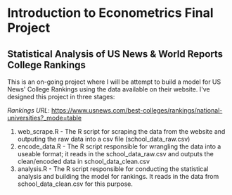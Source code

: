 # Introduction to Econometrics Final Project
## Statistical Analysis of US News & World Reports College Rankings

This is an on-going project where I will be attempt to build a model for US News' College Rankings using
the data available on their website. I've designed this project in three stages:

*Rankings URL*: https://www.usnews.com/best-colleges/rankings/national-universities?_mode=table

1) web_scrape.R - The R script for scraping the data from the website and outputing the raw data into a csv file (school_data_raw.csv)
2) encode_data.R - The R script responsible for wrangling the data into a useable format; it reads in the school_data_raw.csv and outputs
the clean/encoded data in school_data_clean.csv
3) analysis.R - The R script responsible for conducting the statistical analysis and building the model for rankings. It reads in the data
from school_data_clean.csv for this purpose.

